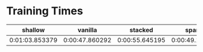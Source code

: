 # Training Times
|   shallow    |   vanilla    |   stacked    |    sparse    |  denoising   |     vae      |beta_vae_strict|beta_vae_loose|      vq      |
|--------------|--------------|--------------|--------------|--------------|--------------|---------------|--------------|--------------|
|0:01:03.853379|0:00:47.860292|0:00:55.645195|0:00:49.130756|0:00:45.718593|0:00:45.642968|0:00:49.062961 |0:00:47.594447|0:00:46.012795|
